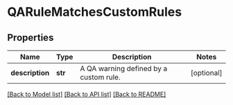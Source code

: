 # QARuleMatchesCustomRules

## Properties
Name | Type | Description | Notes
------------ | ------------- | ------------- | -------------
**description** | **str** | A QA warning defined by a custom rule. | [optional] 

[[Back to Model list]](../README.md#documentation-for-models) [[Back to API list]](../README.md#documentation-for-api-endpoints) [[Back to README]](../README.md)


